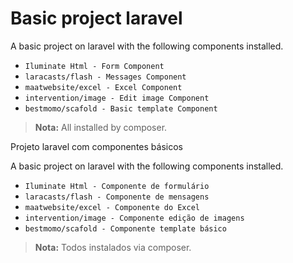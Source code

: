 # Basic project laravel

A basic project on laravel with the following components installed.

- `Iluminate Html - Form Component `
- `laracasts/flash - Messages Component`
- `maatwebsite/excel - Excel Component`
- `intervention/image - Edit image Component`
- `bestmomo/scafold - Basic template Component`

> **Nota:** All installed by composer.

Projeto laravel com componentes básicos

A basic project on laravel with the following components installed.

- `Iluminate Html - Componente de formulário `
- `laracasts/flash - Componente de mensagens`
- `maatwebsite/excel - Componente do Excel`
- `intervention/image - Componente edição de imagens`
- `bestmomo/scafold - Componente template básico`

> **Nota:** Todos instalados via composer.

